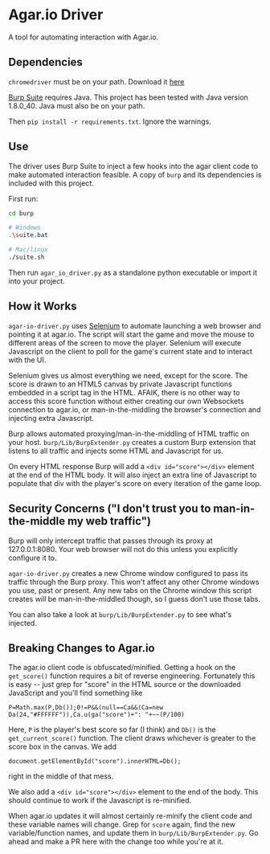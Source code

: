 # Agar.io Driver
A tool for automating interaction with Agar.io.

## Dependencies
`chromedriver` must be on your path. Download it [here](https://sites.google.com/a/chromium.org/chromedriver/)

[Burp Suite](https://portswigger.net/burp/) requires Java. This project has been tested with Java version 1.8.0_40. Java must also be on your path.

Then `pip install -r requirements.txt`. Ignore the warnings.

## Use
The driver uses Burp Suite to inject a few hooks into the agar client code to make automated interaction feasible. A copy of `burp` and its dependencies is included with this project.

First run:

```bash
cd burp

# Windows
.\suite.bat

# Mac/linux
./suite.sh
```

Then run `agar_io_driver.py` as a standalone python executable or import it into your project.

## How it Works
`agar-io-driver.py` uses [Selenium](http://www.seleniumhq.org/) to automate launching a web browser and pointing it at agar.io. The script will start the game and move the mouse to different areas of the screen to move the player. Selenium will execute Javascript on the client to poll for the game's current state and to interact with the UI.

Selenium gives us almost everything we need, except for the score. The score is drawn to an HTML5 canvas by private Javascript functions embedded in a script tag in the HTML. AFAIK, there is no other way to access this score function without either creating our own Websockets connection to agar.io, or man-in-the-middling the browser's connection and injecting extra Javascript.

Burp allows automated proxying/man-in-the-middling of HTML traffic on your host. `burp/Lib/BurpExtender.py` creates a custom Burp extension that listens to all traffic and injects some HTML and Javascript for us.

On every HTML response Burp will add a `<div id="score"></div>` element at the end of the HTML body. It will also inject an extra line of Javascript to populate that div with the player's score on every iteration of the game loop.

## Security Concerns ("I don't trust you to man-in-the-middle my web traffic")
Burp will only intercept traffic that passes through its proxy at 127.0.0.1:8080. Your web browser will
not do this unless you explicitly configure it to.

`agar-io-driver.py` creates a new Chrome window configured to pass its traffic through the Burp proxy. This won't affect any other Chrome windows you use, past or present. Any new tabs on the Chrome window this script creates _will_ be man-in-the-middled though, so I guess don't use those tabs.

You can also take a look at `burp/Lib/BurpExtender.py` to see what's injected.

## Breaking Changes to Agar.io
The agar.io client code is obfuscated/minified. Getting a hook on the `get_score()` function requires a bit of reverse engineering. Fortunately this is easy -- just grep for "score" in the HTML source or the downloaded JavaScript and you'll find something like

```
P=Math.max(P,Db());0!=P&&(null==Ca&&(Ca=new Da(24,"#FFFFFF")),Ca.u(ga("score")+": "+~~(P/100)
```

Here, `P` is the player's best score so far (I think) and `Db()` is the `get_current_score()` function. The client draws whichever is greater to the score box in the canvas. We add

```
document.getElementById("score").innerHTML=Db();
```

right in the middle of that mess.

We also add a `<div id="score"></div>` element to the end of the body. This should continue to work if the Javascript is re-minified.

When agar.io updates it will almost certainly re-minify the client code and these variable names will change. Grep for `score` again, find the new variable/function names, and update them in `burp/Lib/BurpExtender.py`. Go ahead and make a PR here with the change too while you're at it.
